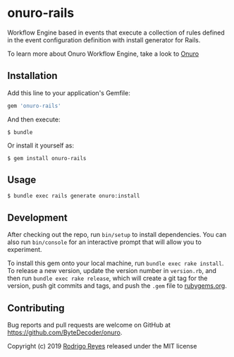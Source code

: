 # onuro-rails

Workflow Engine based in events that execute a collection of rules defined in the event configuration definition
with install generator for Rails.

To learn more about Onuro Workflow Engine, take a look to  [Onuro](https://github.com/ByteDecoder/onuro)

## Installation

Add this line to your application's Gemfile:

```ruby
gem 'onuro-rails'
```

And then execute:

    $ bundle

Or install it yourself as:

    $ gem install onuro-rails

## Usage

    $ bundle exec rails generate onuro:install

## Development

After checking out the repo, run `bin/setup` to install dependencies. You can also run `bin/console` for an interactive prompt that will allow you to experiment.

To install this gem onto your local machine, run `bundle exec rake install`. To release a new version, update the version number in `version.rb`, and then run `bundle exec rake release`, which will create a git tag for the version, push git commits and tags, and push the `.gem` file to [rubygems.org](https://rubygems.org).

## Contributing

Bug reports and pull requests are welcome on GitHub at https://github.com/ByteDecoder/onuro.


Copyright (c) 2019 [Rodrigo Reyes](https://twitter.com/bytedecoder) released under the MIT license
